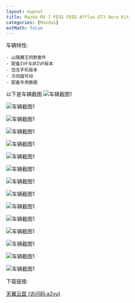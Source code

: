 ```yaml
---
layout: mypost
title: Mazda RX-7 FD3S FEED Afflux GT3 Aero Kit
categories: [Mazda1]
extMath: false
---
```


车辆特性:

```
- 山路魔王同款套件
- 配备IVF与非IVF版本
- 包含手机版本
- 方向盘可动
- 配备专用数据
```

以下是车辆截图
![车辆截图1](sa-mp-000.jpg)

![车辆截图1](sa-mp-001.jpg)

![车辆截图1](sa-mp-002.jpg)

![车辆截图1](sa-mp-003.jpg)

![车辆截图1](sa-mp-004.jpg)

![车辆截图1](sa-mp-005.jpg)

![车辆截图1](sa-mp-006.jpg)

![车辆截图1](sa-mp-007.jpg)

![车辆截图1](sa-mp-008.jpg)

![车辆截图1](sa-mp-009.jpg)

![车辆截图1](sa-mp-010.jpg)

![车辆截图1](sa-mp-011.jpg)

![车辆截图1](sa-mp-012.jpg)

![车辆截图1](sa-mp-013.jpg)

![车辆截图1](sa-mp-014.jpg)

下载链接:

[天翼云盘 (访问码:a2yu)](https://cloud.189.cn/t/6B3EF3QfQbUj)
